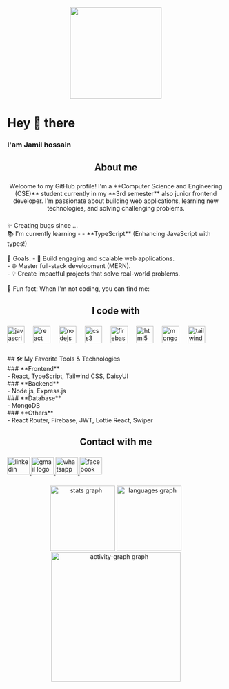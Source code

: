 <div align="center">
  <img height="212" width="full" object="fit-content" src="https://i.ibb.co/KxK30qD/1736275847857-01.jpg"  />
</div>

###

<h1 align="left">Hey 👋 there</h1>

###

<h3 align="left">I'am Jamil hossain</h3>

###

<h2 align="center">About me</h2>

###

<p align="center">Welcome to my GitHub profile! I'm a **Computer Science and Engineering (CSE)** student currently in my **3rd semester** also junior frontend developer. I'm passionate about building web applications, learning new technologies, and solving challenging problems.</p>

###

<p align="left">✨ Creating bugs since ...<br>📚 I'm currently learning - - **TypeScript** (Enhancing JavaScript with types!)  <br><br>🎯 Goals: - 🚀 Build engaging and scalable web applications.  <br>- 🌐 Master full-stack development (MERN).  <br>- 💡 Create impactful projects that solve real-world problems.  <br><br>🎲 Fun fact: When I'm not coding, you can find me:</p>

###

<h2 align="center">I code with</h2>

###

<div align="left">
  <img src="https://cdn.jsdelivr.net/gh/devicons/devicon/icons/javascript/javascript-original.svg" height="40" alt="javascript logo"  />
  <img width="12" />
  <img src="https://cdn.jsdelivr.net/gh/devicons/devicon/icons/react/react-original.svg" height="40" alt="react logo"  />
  <img width="12" />
  <img src="https://cdn.jsdelivr.net/gh/devicons/devicon/icons/nodejs/nodejs-original.svg" height="40" alt="nodejs logo"  />
  <img width="12" />
  <img src="https://cdn.jsdelivr.net/gh/devicons/devicon/icons/css3/css3-original.svg" height="40" alt="css3 logo"  />
  <img width="12" />
  <img src="https://cdn.jsdelivr.net/gh/devicons/devicon/icons/firebase/firebase-plain.svg" height="40" alt="firebase logo"  />
  <img width="12" />
  <img src="https://cdn.jsdelivr.net/gh/devicons/devicon/icons/html5/html5-original.svg" height="40" alt="html5 logo"  />
  <img width="12" />
  <img src="https://cdn.jsdelivr.net/gh/devicons/devicon/icons/mongodb/mongodb-original.svg" height="40" alt="mongodb logo"  />
  <img width="12" />
  <img src="https://cdn.jsdelivr.net/gh/devicons/devicon/icons/tailwindcss/tailwindcss-original-wordmark.svg" height="40" alt="tailwindcss logo"  />
</div>

###

<p align="left">## 🛠️ My Favorite Tools & Technologies  <br>
### **Frontend**  <br>- React, TypeScript, Tailwind CSS, DaisyUI  <br>
### **Backend**  <br>- Node.js, Express.js  <br>
### **Database**  <br>- MongoDB  <br>
### **Others**  <br>- React Router, Firebase, JWT, Lottie React, Swiper</p>

###

<h2 align="center">Contact with me</h2>

###

<div align="left">
  <a href="https://linkedin.com/comm/mynetwork/discovery-see-all?usecase=PEOPLE_FOLLOWS&followMember=jamil-hossain-rafi-86780633b" target="_blank">
    <img src="https://raw.githubusercontent.com/maurodesouza/profile-readme-generator/master/src/assets/icons/social/linkedin/default.svg" width="52" height="40" alt="linkedin logo"  />
  </a>
  <a href="mailto:md3711451@gmail.com" target="_blank">
    <img src="https://raw.githubusercontent.com/maurodesouza/profile-readme-generator/master/src/assets/icons/social/gmail/default.svg" width="52" height="40" alt="gmail logo"  />
  </a>
  <a href="https://wa.me/8801781142856" target="_blank">
  <img src="https://raw.githubusercontent.com/maurodesouza/profile-readme-generator/master/src/assets/icons/social/whatsapp/default.svg" width="52" height="40" alt="whatsapp logo"  />
</a>
  <a href="https://www.facebook.com/md.shaksaadi?mibextid=ZbWKwL" target="_blank">
    <img src="https://raw.githubusercontent.com/maurodesouza/profile-readme-generator/master/src/assets/icons/social/facebook/default.svg" width="52" height="40" alt="facebook logo"  />
  </a>
</div>

###

<div align="center">
  <img src="https://github-readme-stats.vercel.app/api?username=jamil908&hide_title=false&hide_rank=false&show_icons=true&include_all_commits=true&count_private=true&disable_animations=false&theme=dracula&locale=en&hide_border=false&order=1" height="150" alt="stats graph"  />
  <img src="https://github-readme-stats.vercel.app/api/top-langs?username=jamil908&locale=en&hide_title=false&layout=compact&card_width=320&langs_count=5&theme=dracula&hide_border=false&order=2" height="150" alt="languages graph"  />
  <img src="https://github-readme-activity-graph.vercel.app/graph?username=jamil908&radius=16&theme=react&area=true&order=5" height="300" alt="activity-graph graph"  />
</div>

###
